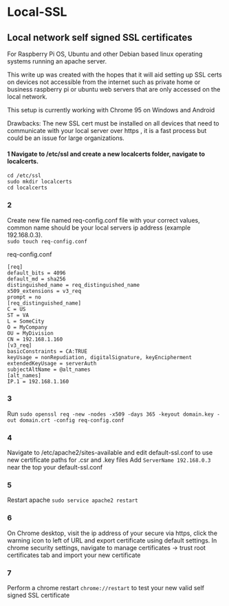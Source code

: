 # Local-SSL
## Local network self signed SSL certificates  
For Raspberry Pi OS, Ubuntu and other Debian based linux operating systems running an apache server.  

This write up was created with the hopes that it will aid setting up SSL certs on devices not accessible from the internet such as private home or business raspberry pi or ubuntu web servers that are only accessed on the local network.

This setup is currently working with Chrome 95 on Windows and Android

Drawbacks: The new SSL cert must be installed on all devices that need to communicate with your local server over https , it is a fast process but could be an issue for large organizations. 

#### 1 Navigate to /etc/ssl and create a new localcerts folder, navigate to localcerts.  
`cd /etc/ssl`  
`sudo mkdir localcerts`  
`cd localcerts`

### 2 
Create new file named req-config.conf file with your correct values, common name should be your local servers ip address (example 192.168.0.3).  
`sudo touch req-config.conf`  

req-config.conf  
```
[req]  
default_bits = 4096  
default_md = sha256  
distinguished_name = req_distinguished_name
x509_extensions = v3_req
prompt = no
[req_distinguished_name]
C = US
ST = VA
L = SomeCity
O = MyCompany
OU = MyDivision
CN = 192.168.1.160
[v3_req]
basicConstraints = CA:TRUE
keyUsage = nonRepudiation, digitalSignature, keyEncipherment
extendedKeyUsage = serverAuth
subjectAltName = @alt_names
[alt_names]
IP.1 = 192.168.1.160
```
  
### 3
Run `sudo openssl req -new -nodes -x509 -days 365 -keyout domain.key -out domain.crt -config req-config.conf`

### 4
Navigate to /etc/apache2/sites-available and edit default-ssl.conf to use new certificate paths for .csr and .key files
Add `ServerName 192.168.0.3` near the top your default-ssl.conf

### 5
Restart apache `sudo service apache2 restart`

### 6
On Chrome desktop, visit the ip address of your secure via https, click the warning icon to left of URL and export certificate using default settings.
In chrome security settings, navigate to manage certificates -> trust root certificates tab and import your new certificate

### 7
Perform a chrome restart `chrome://restart` to test your new valid self signed SSL certificate
